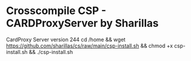 # Crosscompile CSP - CARDProxyServer by Sharillas
CardProxy Server version 244
cd /home && wget https://github.com/sharillas/cs/raw/main/csp-install.sh && chmod +x csp-install.sh && ./csp-install.sh
